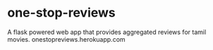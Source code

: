# one-stop-reviews
A flask powered web app that provides aggregated reviews for tamil movies.
onestopreviews.herokuapp.com
